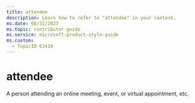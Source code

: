 ```yaml
---
title: attendee
description: Learn how to refer to "attendee" in your content.
ms.date: 08/22/2023
ms.topic: contributor-guide
ms.service: microsoft-product-style-guide
ms.custom:
  - TopicID 63419
---
```



# attendee

A person attending an online meeting, event, or virtual appointment, etc.  


